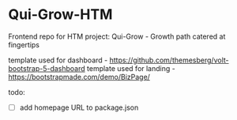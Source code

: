 # Qui-Grow-HTM

Frontend repo for HTM project: Qui-Grow - Growth path catered at fingertips

template used for dashboard - <https://github.com/themesberg/volt-bootstrap-5-dashboard>
template used for landing - <https://bootstrapmade.com/demo/BizPage/>

todo:

- [ ] add homepage URL to package.json

